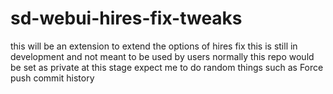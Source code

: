 # sd-webui-hires-fix-tweaks


this will be an extension to extend the options of hires fix
this is still in development and not meant to be used by users
normally this repo would be set as private at this stage
expect me to do random things such as Force push commit history
